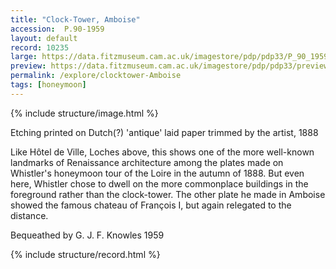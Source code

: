 ```yaml
---
title: "Clock-Tower, Amboise"
accession:  P.90-1959
layout: default
record: 10235
large: https://data.fitzmuseum.cam.ac.uk/imagestore/pdp/pdp33/P_90_1959.jpg
preview: https://data.fitzmuseum.cam.ac.uk/imagestore/pdp/pdp33/preview_P_90_1959.jpg
permalink: /explore/clocktower-Amboise
tags: [honeymoon]
---
```

{% include structure/image.html %}

Etching printed on Dutch(?) 'antique' laid paper trimmed by the artist, 1888

Like Hôtel de Ville, Loches above, this shows one of the more well-known landmarks of Renaissance architecture among the plates made on Whistler's honeymoon tour of the Loire in the autumn of 1888. But even here, Whistler chose to dwell on the more commonplace buildings in the foreground rather than the clock-tower. The other plate he made in Amboise showed the famous chateau of François I, but again relegated to the distance.

Bequeathed by G. J. F. Knowles 1959

{% include structure/record.html %}
